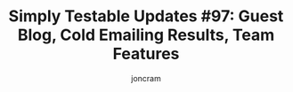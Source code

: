 ---
title: "Simply Testable Updates #97: Guest Blog, Cold Emailing Results, Team Features"
author: joncram
newsletter_meta:
    issue_number: 97th
    url: https://us5.campaign-archive2.com/?u=ac75e33d993d2b502e333ddd0&amp;id=143f8da3db
    highlights:
      - <a href="https://us5.campaign-archive2.com/?u=ac75e33d993d2b502e333ddd0&amp;id=143f8da3db#cold-emailing-campaign-results">Cold Emailing Campaign Results</a>
      - <a href="https://us5.campaign-archive2.com/?u=ac75e33d993d2b502e333ddd0&amp;id=143f8da3db#guest-blogging">Guest Blogging</a>
      - <a href="https://us5.campaign-archive2.com/?u=ac75e33d993d2b502e333ddd0&amp;id=143f8da3db#promoting-the-service">Promoting The Service</a>
      - <a href="https://us5.campaign-archive2.com/?u=ac75e33d993d2b502e333ddd0&amp;id=143f8da3db#team-features">Team Features</a>
    closing_sentence: Expect the next newsletter in a week from now on 16 July 2014
---